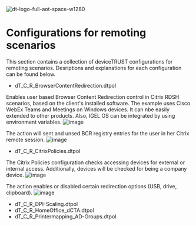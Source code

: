 ![dt-logo-full-aot-space-w1280](https://user-images.githubusercontent.com/83282694/116271495-5219b100-a780-11eb-9e1a-f929d2e3cbdc.png)
# Configurations for remoting scenarios
This section contains a collection of deviceTRUST configurations for remoting scenarios. Desriptions and explanations for each configuration can be found below.

- dT_C_R_BrowserContentRedirection.dtpol

Enables user based Browser Content Redirection control in Citrix RDSH scenarios, based on the client's installed software. The example uses Cisco WebEx Teams and Meetings on Windows devices. It can nbe easily extended to other products. Also, IGEL OS can be integrated by using environment variables.
![image](https://user-images.githubusercontent.com/83282694/116854923-c200bf00-abf8-11eb-8e08-62c41a063f1c.png)

The action will sent and unsed BCR registry entries for the user in her Citrix remote session.
![image](https://user-images.githubusercontent.com/83282694/116855086-0e4bff00-abf9-11eb-8876-2434edb4961c.png)


- dT_C_R_CitrixPolicies.dtpol

The Citrix Policies configuration checks accessing devices for external or internal access. Additionally, devices will be checked for being a company device.
![image](https://user-images.githubusercontent.com/83282694/116855501-c4afe400-abf9-11eb-9e40-3c9377c41428.png)

The action enables or disabled certain redirection options (USB, drive, clipboard).
![image](https://user-images.githubusercontent.com/83282694/116855566-e4dfa300-abf9-11eb-95d2-b5ba6c6d73c1.png)


- dT_C_R_DPI-Scaling.dtpol
- dT_C_R_HomeOffice_dCTA.dtpol
- dT_C_R_Printermapping_AD-Groups.dtpol
